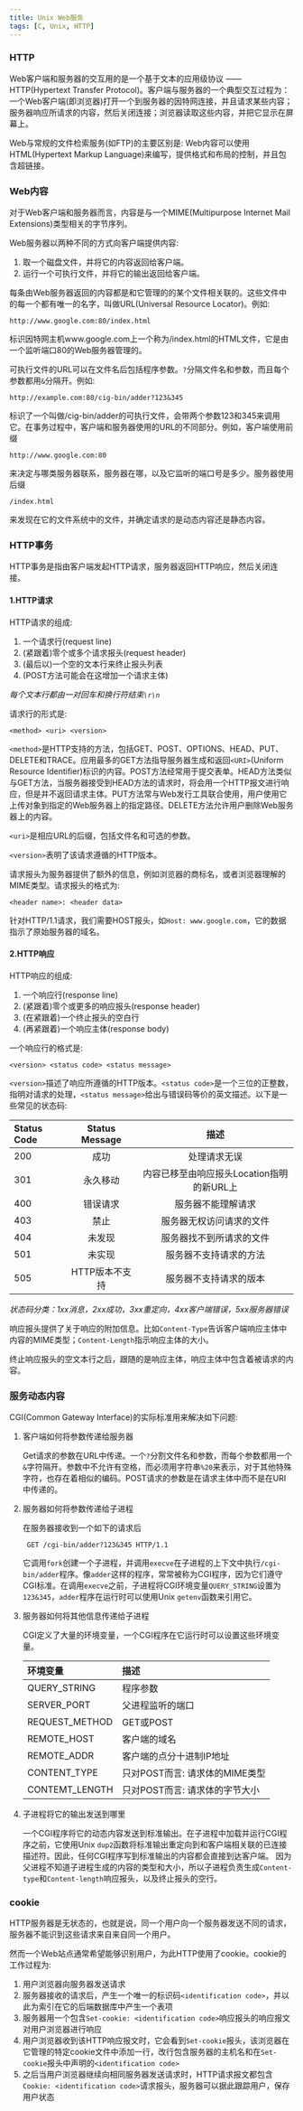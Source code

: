 ```yaml
---
title: Unix Web服务
tags: [C, Unix, HTTP]
---
```


### HTTP

Web客户端和服务器的交互用的是一个基于文本的应用级协议 —— HTTP(Hypertext Transfer Protocol)。客户端与服务器的一个典型交互过程为：一个Web客户端(即浏览器)打开一个到服务器的因特网连接，并且请求某些内容；服务器响应所请求的内容，然后关闭连接；浏览器读取这些内容，并把它显示在屏幕上。

Web与常规的文件检索服务(如FTP)的主要区别是: Web内容可以使用HTML(Hypertext Markup Language)来编写，提供格式和布局的控制，并且包含超链接。

### Web内容

对于Web客户端和服务器而言，内容是与一个MIME(Multipurpose Internet Mail Extensions)类型相关的字节序列。

Web服务器以两种不同的方式向客户端提供内容:

1. 取一个磁盘文件，并将它的内容返回给客户端。
2. 运行一个可执行文件，并将它的输出返回给客户端。

每条由Web服务器返回的内容都是和它管理的的某个文件相关联的。这些文件中的每一个都有唯一的名字，叫做URL(Universal Resource Locator)。例如:

    http://www.google.com:80/index.html

标识因特网主机www.google.com上一个称为/index.html的HTML文件，它是由一个监听端口80的Web服务器管理的。

可执行文件的URL可以在文件名后包括程序参数。`?`分隔文件名和参数，而且每个参数都用`&`分隔开。例如:

    http://example.com:80/cig-bin/adder?123&345

标识了一个叫做/cig-bin/adder的可执行文件，会带两个参数123和345来调用它。在事务过程中，客户端和服务器使用的URL的不同部分。例如，客户端使用前缀

    http://www.google.com:80

来决定与哪类服务器联系，服务器在哪，以及它监听的端口号是多少。服务器使用后缀

    /index.html

来发现在它的文件系统中的文件，并确定请求的是动态内容还是静态内容。

### HTTP事务

HTTP事务是指由客户端发起HTTP请求，服务器返回HTTP响应，然后关闭连接。

#### 1.HTTP请求

HTTP请求的组成:

1. 一个请求行(request line)
2. (紧跟着)零个或多个请求报头(request header)
3. (最后以)一个空的文本行来终止报头列表
4. (POST方法可能会在这增加一个请求主体)

*每个文本行都由一对回车和换行符结束`\r\n`*

请求行的形式是:

    <method> <uri> <version>

`<method>`是HTTP支持的方法，包括GET、POST、OPTIONS、HEAD、PUT、DELETE和TRACE。应用最多的GET方法指导服务器生成和返回`<URI>`(Uniform Resource Identifier)标识的内容。POST方法经常用于提交表单。HEAD方法类似与GET方法，当服务器接受到HEAD方法的请求时，将会用一个HTTP报文进行响应，但是并不返回请求主体。PUT方法常与Web发行工具联合使用，用户使用它上传对象到指定的Web服务器上的指定路径。DELETE方法允许用户删除Web服务器上的内容。

`<uri>`是相应URL的后缀，包括文件名和可选的参数。

`<version>`表明了该请求遵循的HTTP版本。

请求报头为服务器提供了额外的信息，例如浏览器的商标名，或者浏览器理解的MIME类型。请求报头的格式为:

    <header name>: <header data>

针对HTTP/1.1请求，我们需要HOST报头，如`Host: www.google.com`，它的数据指示了原始服务器的域名。

#### 2.HTTP响应

HTTP响应的组成:

1. 一个响应行(response line)
2. (紧跟着)零个或更多的响应报头(response header)
4. (在紧跟着)一个终止报头的空白行
5. (再紧跟着)一个响应主体(response body)

一个响应行的格式是:

    <version> <status code> <status message>

`<version>`描述了响应所遵循的HTTP版本。`<status code>`是一个三位的正整数，指明对请求的处理，`<status message>`给出与错误码等价的英文描述。以下是一些常见的状态码:

|Status Code |Status Message | 描述                                    |
|:-----------|:-------------:|:---------------------------------------:|
|200         |成功           |处理请求无误                             |
|301         |永久移动       |内容已移至由响应报头Location指明的新URL上|
|400         |错误请求       |服务器不能理解请求                       |
|403         |禁止           |服务器无权访问请求的文件                 |
|404         |未发现         |服务器找不到所请求的文件                 |
|501         |未实现         |服务器不支持请求的方法                   |
|505         |HTTP版本不支持 |服务器不支持请求的版本                   |

*状态码分类：1xx消息，2xx成功，3xx重定向，4xx客户端错误，5xx服务器错误*

响应报头提供了关于响应的附加信息。比如`Content-Type`告诉客户端响应主体中内容的MIME类型；`Content-Length`指示响应主体的大小。

终止响应报头的空文本行之后，跟随的是响应主体，响应主体中包含着被请求的内容。

### 服务动态内容

CGI(Common Gateway Interface)的实际标准用来解决如下问题:

1. 客户端如何将参数传递给服务器

    Get请求的参数在URL中传递。一个`?`分割文件名和参数，而每个参数都用一个`&`字符隔开。参数中不允许有空格，而必须用字符串`%20`来表示，对于其他特殊字符，也存在着相似的编码。POST请求的参数是在请求主体中而不是在URI中传递的。

2. 服务器如何将参数传递给子进程

    在服务器接收到一个如下的请求后

        GET /cgi-bin/adder?123&345 HTTP/1.1

    它调用`fork`创建一个子进程，并调用`execve`在子进程的上下文中执行`/cgi-bin/adder`程序。像`adder`这样的程序，常常被称为CGI程序，因为它们遵守CGI标准。在调用`execve`之前，子进程将CGI环境变量`QUERY_STRING`设置为`123&345`，`adder`程序在运行时可以使用Unix `getenv`函数来引用它。

3. 服务器如何将其他信息传递给子进程

    CGI定义了大量的环境变量，一个CGI程序在它运行时可以设置这些环境变量。

    |环境变量       |描述                           |
    |:--------------|:------------------------------|
    |QUERY_STRING   |程序参数                       |
    |SERVER_PORT    |父进程监听的端口               |
    |REQUEST_METHOD |GET或POST                      |
    |REMOTE_HOST    |客户端的域名                   |
    |REMOTE_ADDR    |客户端的点分十进制IP地址       |
    |CONTENT_TYPE   |只对POST而言: 请求体的MIME类型 |
    |CONTEMT_LENGTH |只对POST而言: 请求体的字节大小 |

4. 子进程将它的输出发送到哪里

    一个CGI程序将它的动态内容发送到标准输出。在子进程中加载并运行CGI程序之前，它使用Unix `dup2`函数将标准输出重定向到和客户端相关联的已连接描述符。因此，任何CGI程序写到标准输出的内容都会直接到达客户端。
    因为父进程不知道子进程生成的内容的类型和大小，所以子进程负责生成`Content-type`和`Content-length`响应报头，以及终止报头的空行。

### cookie

HTTP服务器是无状态的，也就是说，同一个用户向一个服务器发送不同的请求，服务器不能识到这些请求来自来自同一个用户。

然而一个Web站点通常希望能够识别用户，为此HTTP使用了cookie。cookie的工作过程为:

1. 用户浏览器向服务器发送请求
2. 服务器接收的请求后，产生一个唯一的标识码`<identification code>`，并以此为索引在它的后端数据库中产生一个表项
3. 服务器用一个包含`Set-cookie: <identification code>`响应报头的响应报文对用户浏览器进行响应
4. 用户浏览器收到该HTTP响应报文时，它会看到`Set-cookie`报头，该浏览器在它管理的特定cookie文件中添加一行，改行包含服务器的主机名和在`Set-cookie`报头中声明的`<identification code>`
5. 之后当用户浏览器继续向相同服务器发送请求时，HTTP请求报文都包含`Cookie: <identification code>`请求报头，服务器可以据此跟踪用户，保存用户状态
